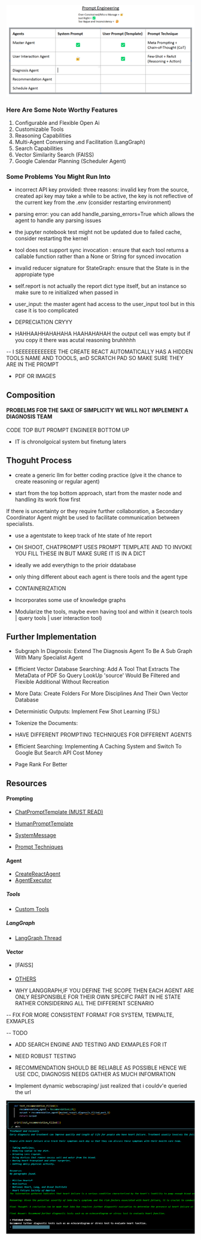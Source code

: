 ![alt text](prompting.png)




### Here Are Some Note Worthy Features
1. Configurable and Flexible Open Ai
2. Customizable Tools
1. Reasoning Capabilities 
2. Multi-Agent Conversing and Facilitation (LangGraph)
3. Search Capabilities 
4. Vector Similarity Search (FAISS)
5. Google Calendar Planning (Scheduler Agent)

### Some Problems You Might Run Into
- incorrect API key provided: three reasons: invalid key from the source, created api key may take a while to be active, the key is not reflective of the current key from the .env (consider restarting environment)

- parsing error: you can add handle_parsing_errors=True which allows the agent to handle any parsing issues

- the jupyter notebook test might not be updated due to failed cache, consider restarting the kernel

- tool does not support sync invocation : ensure that each tool returns a callable function rather than a None or String for synced invocation

- invalid reducer signature for StateGraph: ensure that the State is in the appropiate type

- self.report is not actually the report dict type itself, but an instance so make sure to re initialized when passed in 

- user_input: the master agent had access to the user_input tool but in this case it is too complicated 

- DEPRECIATION CRYYY

- HAHHAAHHAHAHAHA HAAHAHAHAH the output cell was empty but if you copy it there was acutal reasoning bruhhhhh

-- I SEEEEEEEEEEEE THE CREATE REACT AUTOMATICALLY HAS A HIDDEN TOOLS NAME AND TOOOLS, anD  SCRATCH PAD SO MAKE SURE THEY ARE IN THE PROMPT

- PDF OR IMAGES 
## Composition

#### PROBELMS FOR THE SAKE OF SIMPLICITY WE WILL NOT IMPLEMENT A DIAGNOSIS TEAM

CODE TOP BUT PROMPT ENGINEER BOTTOM UP




- IT is chronolgoical system but finetung laters 



## Thoguht Process 

- create a generic llm for better coding practice (give it the chance to create reasoning or regular agent)


- start from the top bottom approach, start from the master node and handling its work flow first


If there is uncertainty or they require further collaboration, a Secondary Coordinator Agent might be used to facilitate communication between specialists.

- use a agentstate to keep track of hte state of hte report

- OH SHOOT, CHATPROMPT USES PROMPT TEMPLATE AND TO INVOKE YOU FILL THESE IN BUT MAKE SURE IT IS IN A DICT

- ideally we add everythign to the prioir ddatabase

- only thing different about each agent is there tools and the agent type 

- CONTAINERIZATION

- Incorporates some use of knowledge graphs 

- Modularize the tools, maybe even having tool and within it (search tools | query tools | user interaction tool) 

## Further Implementation
- Subgraph In Diagnosis: Extend The Diagnosis Agent To Be A Sub Graph With Many Specialist Agent
- Efficient Vector Database Searching: Add A Tool That Extracts The MetaData of PDF So Query LookUp 'source' Would Be Filtered and Flexible Additional Without Recreation
- More Data: Create Folders For More Disciplines And Their Own Vector Database
- Deterministic Outputs: Implement Few Shot Learning (FSL)
- Tokenize the Documents: 
- HAVE DIFFERENT PROMPTING TECHNIQUES FOR DIFFERENT AGENTS
- Efficient Searching: Implementing A Caching System and Switch To Google But Search API Cost Money

- Page Rank For Better





## Resources

#### Prompting 

- [ChatPromptTemplate (MUST READ)](https://api.python.langchain.com/en/latest/prompts/langchain_core.prompts.chat.ChatPromptTemplate.html)

- [HumanPromptTemplate](https://api.python.langchain.com/en/latest/prompts/langchain_core.prompts.chat.HumanMessagePromptTemplate.html)

- [SystemMessage](https://api.python.langchain.com/en/latest/messages/langchain_core.messages.system.SystemMessage.html)

- [Prompt Techniques](https://www.promptingguide.ai/techniques)

#### Agent
- [CreateReactAgent](https://api.python.langchain.com/en/latest/agents/langchain.agents.react.agent.create_react_agent.html)
- [AgentExecutor](https://api.python.langchain.com/en/latest/agents/langchain.agents.agent.AgentExecutor.html#langchain.agents.agent.AgentExecutor)

##### Tools
- [Custom Tools](https://python.langchain.com/docs/how_to/custom_tools/)

##### LangGraph

- [LangGraph Thread](https://langchain-ai.github.io/langgraph/concepts/low_level/#threads)

#### Vector 

- [FAISS]


####
- [OTHERS](https://www.roro.io/post/7-practical-ways-to-prevent-llm-hallucinations-and-protect-your-product)



- WHY LANGGRAPH,IF YOU DEFINE THE SCOPE THEN EACH AGENT ARE ONLY RESPONSIBLE FOR THEIR OWN SPECIFC PART IN HE STATE RATHER CONSIDERING ALL THE DIFFERENT SCENARIO

-- FIX FOR MORE CONSISTENT FORMAT FOR SYSTEM, TEMPALTE, EXMAPLES

-- TODO 
- ADD SEARCH ENGINE AND TESTING AND EXMAPLES FOR IT
- NEED ROBUST TESTING

- RECOMMENDATION SHOULD BE RELIABLE AS POSSIBLE HENCE WE USE CDC, DIAGNOSIS NEEDS GATHER AS MUCH INFOMRATION

- Implement dynamic webscraping/ just realized that i couldv'e queried the url 



![alt text](image.png)